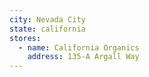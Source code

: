 ```yaml
---
city: Nevada City
state: california
stores:
  - name: California Organics
    address: 135-A Argall Way
---
```


